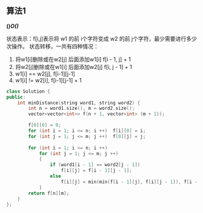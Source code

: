 ## 算法1

**()*O()***

状态表示：f[i,j]表示将 w1 的前 i个字符变成 w2 的前 j个字符，最少需要进行多少次操作。
状态转移，一共有四种情况：
1. 将w1[i]删除或在w2[j] 后面添加w1[i]  f[i - 1, j] + 1
2. 将w2[j]删除或在w1[i] 后面添加w2[j]  f[i, j - 1] + 1
3. w1[i] == w2[j],  f[i-1][j-1]
4. w1[i] != w2[i],  f[i-1][j-1] + 1


```CPP
class Solution {
public:
    int minDistance(string word1, string word2) {
        int n = word1.size(), m = word2.size();
        vector<vector<int>> f(n + 1, vector<int> (m + 1));

        f[0][0] = 0;
        for (int i = 1; i <= n; i ++)  f[i][0] = i;
        for (int j = 1; j <= m; j ++)  f[0][j] = j;
        
        for (int i = 1; i <= n; i ++)
            for (int j = 1; j <= m; j ++)
            {
                if (word1[i - 1] == word2[j - 1])
                    f[i][j] = f[i - 1][j - 1];
                else
                    f[i][j] = min(min(f[i - 1][j], f[i][j - 1]), f[i - 1][j - 1]) + 1;
            }
        return f[n][m];
    }
};
```
